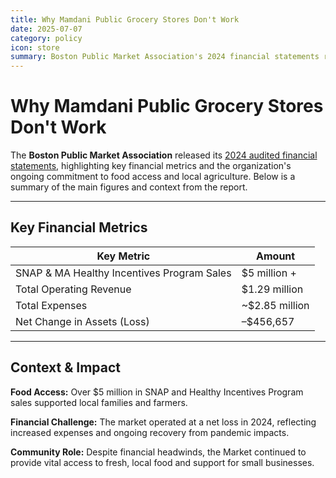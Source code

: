 ```yaml
---
title: Why Mamdani Public Grocery Stores Don't Work
date: 2025-07-07
category: policy
icon: store
summary: Boston Public Market Association's 2024 financial statements reveal operating losses despite $5M+ in SNAP sales, illustrating challenges of public food markets
---
```


# Why Mamdani Public Grocery Stores Don't Work

The **Boston Public Market Association** released its [2024 audited financial statements](https://bostonpublicmarket.org/wp-content/uploads/2025/06/Audit.2024.FinancialStatements.Final_.pdf), highlighting key financial metrics and the organization's ongoing commitment to food access and local agriculture. Below is a summary of the main figures and context from the report.

---

## Key Financial Metrics

| Key Metric | Amount |
|------------|--------|
| SNAP & MA Healthy Incentives Program Sales | $5 million + |
| Total Operating Revenue | $1.29 million |
| Total Expenses | ~$2.85 million |
| Net Change in Assets (Loss) | –$456,657 |

---

## Context & Impact

**Food Access:** Over $5 million in SNAP and Healthy Incentives Program sales supported local families and farmers.

**Financial Challenge:** The market operated at a net loss in 2024, reflecting increased expenses and ongoing recovery from pandemic impacts.

**Community Role:** Despite financial headwinds, the Market continued to provide vital access to fresh, local food and support for small businesses.